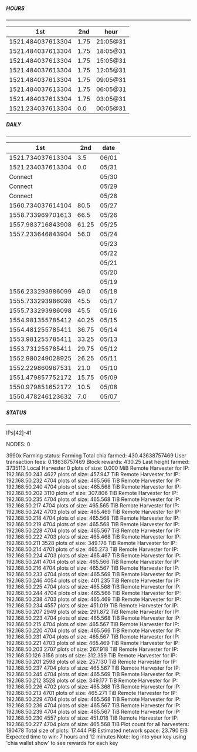 ##### HOURS
-------

| 1st | 2nd | hour |
|---|----|-----|
|1521.484037613304 | 1.75 | 21:05@31 |
|1521.484037613304 | 1.75 | 18:05@31 |
|1521.484037613304 | 1.75 | 15:05@31 |
|1521.484037613304 | 1.75 | 12:05@31 |
|1521.484037613304 | 1.75 | 09:05@31 |
|1521.484037613304 | 1.75 | 06:05@31 |
|1521.484037613304 | 1.75 | 03:05@31 |
|1521.234037613304 | 0.0 | 00:05@31 |

##### DAILY
-------

| 1st | 2nd | date |
|---|----|-----|
|1521.734037613304 | 3.5 | 06/01 |
|1521.234037613304 | 0.0 | 05/31 |
|Connect |  | 05/30 |
|Connect |  | 05/29 |
|Connect |  | 05/28 |
|1560.734037614104 | 80.5 | 05/27 |
|1558.733969701613 | 66.5 | 05/26 |
|1557.983716843908 | 61.25 | 05/25 |
|1557.233646843904 | 56.0 | 05/24 |
| |  | 05/23 |
| |  | 05/22 |
| |  | 05/21 |
| |  | 05/20 |
| |  | 05/19 |
|1556.233293986099 | 49.0 | 05/18 |
|1555.733293986098 | 45.5 | 05/17 |
|1555.733293986098 | 45.5 | 05/16 |
|1554.981355785412 | 40.25 | 05/15 |
|1554.481255785411 | 36.75 | 05/14 |
|1553.981255785411 | 33.25 | 05/13 |
|1553.731255785411 | 29.75 | 05/12 |
|1552.980249028925 | 26.25 | 05/11 |
|1552.229860967531 | 21.0 | 05/10 |
|1551.479857752172 | 15.75 | 05/09 |
|1550.979851652172 | 10.5 | 05/08 |
|1550.478246123632 | 7.0 | 05/07 |


##### STATUS
-------

IPs[42]-41

NODES: 0


3990x
Farming status: Farming
Total chia farmed: 430.43638757469
User transaction fees: 0.18638757469
Block rewards: 430.25
Last height farmed: 3735113
Local Harvester
   0 plots of size: 0.000 MiB
Remote Harvester for IP: 192.168.50.243
   4627 plots of size: 457.947 TiB
Remote Harvester for IP: 192.168.50.232
   4704 plots of size: 465.566 TiB
Remote Harvester for IP: 192.168.50.240
   4704 plots of size: 465.568 TiB
Remote Harvester for IP: 192.168.50.202
   3110 plots of size: 307.806 TiB
Remote Harvester for IP: 192.168.50.235
   4704 plots of size: 465.568 TiB
Remote Harvester for IP: 192.168.50.217
   4704 plots of size: 465.565 TiB
Remote Harvester for IP: 192.168.50.242
   4703 plots of size: 465.469 TiB
Remote Harvester for IP: 192.168.50.218
   4704 plots of size: 465.568 TiB
Remote Harvester for IP: 192.168.50.219
   4704 plots of size: 465.568 TiB
Remote Harvester for IP: 192.168.50.228
   4704 plots of size: 465.567 TiB
Remote Harvester for IP: 192.168.50.222
   4703 plots of size: 465.468 TiB
Remote Harvester for IP: 192.168.50.211
   3528 plots of size: 349.178 TiB
Remote Harvester for IP: 192.168.50.214
   4701 plots of size: 465.273 TiB
Remote Harvester for IP: 192.168.50.224
   4703 plots of size: 465.467 TiB
Remote Harvester for IP: 192.168.50.241
   4704 plots of size: 465.566 TiB
Remote Harvester for IP: 192.168.50.216
   4704 plots of size: 465.567 TiB
Remote Harvester for IP: 192.168.50.233
   4704 plots of size: 465.569 TiB
Remote Harvester for IP: 192.168.50.246
   4054 plots of size: 401.235 TiB
Remote Harvester for IP: 192.168.50.225
   4704 plots of size: 465.568 TiB
Remote Harvester for IP: 192.168.50.244
   4704 plots of size: 465.566 TiB
Remote Harvester for IP: 192.168.50.238
   4703 plots of size: 465.469 TiB
Remote Harvester for IP: 192.168.50.234
   4557 plots of size: 451.019 TiB
Remote Harvester for IP: 192.168.50.207
   2949 plots of size: 291.872 TiB
Remote Harvester for IP: 192.168.50.223
   4704 plots of size: 465.568 TiB
Remote Harvester for IP: 192.168.50.215
   4704 plots of size: 465.567 TiB
Remote Harvester for IP: 192.168.50.220
   4704 plots of size: 465.566 TiB
Remote Harvester for IP: 192.168.50.231
   4704 plots of size: 465.567 TiB
Remote Harvester for IP: 192.168.50.221
   4703 plots of size: 465.469 TiB
Remote Harvester for IP: 192.168.50.203
   2707 plots of size: 267.918 TiB
Remote Harvester for IP: 192.168.50.126
   3156 plots of size: 312.359 TiB
Remote Harvester for IP: 192.168.50.201
   2598 plots of size: 257.130 TiB
Remote Harvester for IP: 192.168.50.237
   4704 plots of size: 465.567 TiB
Remote Harvester for IP: 192.168.50.245
   4704 plots of size: 465.569 TiB
Remote Harvester for IP: 192.168.50.212
   3528 plots of size: 349.177 TiB
Remote Harvester for IP: 192.168.50.226
   4702 plots of size: 465.368 TiB
Remote Harvester for IP: 192.168.50.213
   4701 plots of size: 465.271 TiB
Remote Harvester for IP: 192.168.50.229
   4704 plots of size: 465.568 TiB
Remote Harvester for IP: 192.168.50.236
   4704 plots of size: 465.567 TiB
Remote Harvester for IP: 192.168.50.239
   4704 plots of size: 465.567 TiB
Remote Harvester for IP: 192.168.50.230
   4557 plots of size: 451.018 TiB
Remote Harvester for IP: 192.168.50.227
   4704 plots of size: 465.568 TiB
Plot count for all harvesters: 180478
Total size of plots: 17.444 PiB
Estimated network space: 23.790 EiB
Expected time to win: 7 hours and 12 minutes
Note: log into your key using 'chia wallet show' to see rewards for each key
